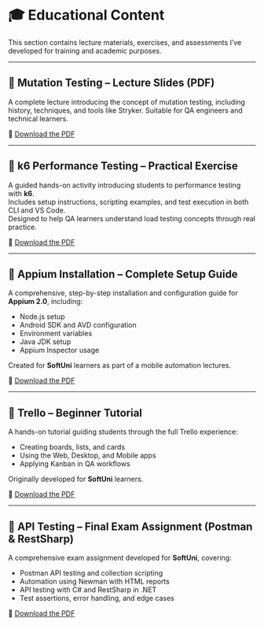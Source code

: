 # 🎓 Educational Content

This section contains lecture materials, exercises, and assessments I’ve developed for training and academic purposes.

---

## 📘 Mutation Testing – Lecture Slides (PDF)
A complete lecture introducing the concept of mutation testing, including history, techniques, and tools like Stryker. 
Suitable for QA engineers and technical learners.

📎 [Download the PDF](https://github.com/M33rschaum/technical-writing-portfolio/raw/main/educational-content/Mutation-Testing.pdf)

---

## 🧪 k6 Performance Testing – Practical Exercise
A guided hands-on activity introducing students to performance testing with **k6**.  
Includes setup instructions, scripting examples, and test execution in both CLI and VS Code.  
Designed to help QA learners understand load testing concepts through real practice.

📎 [Download the PDF](https://github.com/M33rschaum/technical-writing-portfolio/raw/main/educational-content/Exercise-K6.pdf)

---

## 📱 Appium Installation – Complete Setup Guide

A comprehensive, step-by-step installation and configuration guide for **Appium 2.0**, including:
- Node.js setup
- Android SDK and AVD configuration
- Environment variables
- Java JDK setup
- Appium Inspector usage

Created for **SoftUni** learners as part of a mobile automation lectures.

📎 [Download the PDF](https://github.com/M33rschaum/technical-writing-portfolio/raw/main/educational-content/Appium-Installations.pdf)

---

## 🧭 Trello – Beginner Tutorial

A hands-on tutorial guiding students through the full Trello experience:
- Creating boards, lists, and cards
- Using the Web, Desktop, and Mobile apps
- Applying Kanban in QA workflows

Originally developed for **SoftUni** learners.

📎 [Download the PDF](https://github.com/M33rschaum/technical-writing-portfolio/raw/main/educational-content/Trello.pdf)

---

## 🧪 API Testing – Final Exam Assignment (Postman & RestSharp)

A comprehensive exam assignment developed for **SoftUni**, covering:

- Postman API testing and collection scripting
- Automation using Newman with HTML reports
- API testing with C# and RestSharp in .NET
- Test assertions, error handling, and edge cases

📎 [Download the PDF](https://github.com/M33rschaum/technical-writing-portfolio/raw/main/educational-content/API-Exam-Postman-RestSharp.pdf)
